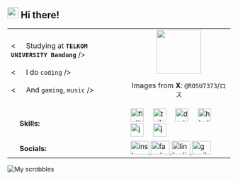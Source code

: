 ## <img src="https://fonts.gstatic.com/s/e/notoemoji/latest/1f44b/512.gif" width ="25"><b> Hi there!</b>

<table>
  <tr>
    <td>
      <p>
        < <img src="https://fonts.gstatic.com/s/e/notoemoji/latest/1f393/512.gif" width ="15"> Studying at <code><strong>TELKOM UNIVERSITY Bandung</strong></code> /><br><br>
        < <img src="https://fonts.gstatic.com/s/e/notoemoji/latest/1f680/512.gif" width ="15"> I do <code>coding</code> /><br><br>
        < <img src="https://fonts.gstatic.com/s/e/notoemoji/latest/1f3b6/512.gif" width ="15"> And <code>gaming</code>, <code>music</code> />
      </p>
    </td>
    <td>
      <div align="center">
        <img src="https://pbs.twimg.com/media/GbsOuqha8AAdpzw?format=jpg&name=large" height="100" />
        <p>Images from <b>X</b>: <code>@ROSU7373</code>/<code>ロス</code></p>
      </div>
    </td>
  </tr>
  <tr>
    <td>
      <img src="https://media2.giphy.com/media/QssGEmpkyEOhBCb7e1/giphy.gif?cid=ecf05e47a0n3gi1bfqntqmob8g9aid1oyj2wr3ds3mg700bl&rid=giphy.gif" width ="15"> <b> Skills:</b>
    </td>
     <td>
      <div>
        <img src="https://cdn.jsdelivr.net/gh/devicons/devicon/icons/flutter/flutter-original.svg" height="30" alt="flutter logo" />
        <img width="12" />
        <img src="https://cdn.simpleicons.org/tailwindcss/06B6D4" height="30" alt="tailwindcss logo" />
        <img width="12" />
        <img src="https://cdn.jsdelivr.net/gh/devicons/devicon/icons/dart/dart-original.svg" height="30" alt="dart logo" />
        <img width="12" />
        <img src="https://cdn.simpleicons.org/html5/E34F26" height="30" alt="html5 logo" />
        <img width="12" />
        <img src="https://cdn.simpleicons.org/javascript/F7DF1E" height="30" alt="javascript logo" />
        <img width="12" />
        <img src="https://cdn.jsdelivr.net/gh/devicons/devicon/icons/java/java-original.svg" height="30" alt="java logo" />
      </div>
    </td>
  </tr>
  <tr>
    <td>
      <img src="https://fonts.gstatic.com/s/e/notoemoji/latest/1f3af/512.gif" width ="15"> <b> Socials:</b>
    </td>
    <td>
      <div>
        <a href="https://www.instagram.com/Rang.Luthfi" target="_blank">
          <img src="https://raw.githubusercontent.com/maurodesouza/profile-readme-generator/master/src/assets/icons/social/instagram/default.svg" width="42" height="30" alt="instagram logo" />
        </a>
        <a href="https://www.facebook.com/rangga.luthfiendi" target="_blank">
          <img src="https://raw.githubusercontent.com/maurodesouza/profile-readme-generator/master/src/assets/icons/social/facebook/default.svg" width="42" height="30" alt="facebook logo" />
        </a>
        <a href="https://www.linkedin.com/in/rangga-luthfiendi-a895a3328/" target="_blank">
          <img src="https://raw.githubusercontent.com/maurodesouza/profile-readme-generator/master/src/assets/icons/social/linkedin/default.svg" width="42" height="30" alt="linkedin logo" />
        </a>
        <a href="mailto:ranggaluthfiendi01@gmail.com" target="_blank">
          <img src="https://raw.githubusercontent.com/maurodesouza/profile-readme-generator/master/src/assets/icons/social/gmail/default.svg" width="42" height="30" alt="gmail logo" />
        </a>
        </div>
      </td>
  </tr>
  
</table>

<div>
  
  ![My scrobbles](https://lastfm-recently-played.vercel.app/api?user=Rang_Rang&show_user=header&count=1&loved=true)
</div>









